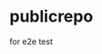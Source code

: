 # publicrepo
for e2e test





































































































































































































































































































































































































































































































































































































































































































































































































































































































































































































































































































































































































































































































































































































































































































































































































































































































































































































































































































































































































































































































































































































































































































































































































































































































































































































































































































































































































































































